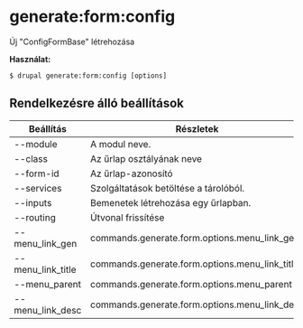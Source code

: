 # generate:form:config
Új "ConfigFormBase" létrehozása

**Használat:**
```
$ drupal generate:form:config [options]
```

## Rendelkezésre álló beállítások
Beállítás | Részletek
-------|-------------
--module | A modul neve.
--class | Az űrlap osztályának neve
--form-id | Az űrlap-azonosító
--services | Szolgáltatások betöltése a tárolóból.
--inputs | Bemenetek létrehozása egy űrlapban.
--routing | Útvonal frissítése
--menu_link_gen | commands.generate.form.options.menu_link_gen
--menu_link_title | commands.generate.form.options.menu_link_title
--menu_parent | commands.generate.form.options.menu_parent
--menu_link_desc | commands.generate.form.options.menu_link_desc

